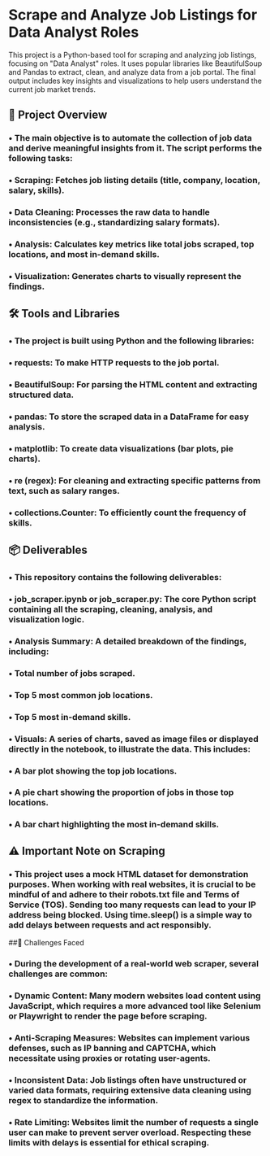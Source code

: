 # Scrape and Analyze Job Listings for Data Analyst Roles

This project is a Python-based tool for scraping and analyzing job listings, focusing on "Data Analyst" roles. It uses popular libraries like BeautifulSoup and Pandas to extract, clean, and analyze data from a job portal. The final output includes key insights and visualizations to help users understand the current job market trends.

## 🚀 Project Overview

### • The main objective is to automate the collection of job data and derive meaningful insights from it. The script performs the following tasks:

### • Scraping: Fetches job listing details (title, company, location, salary, skills).

### • Data Cleaning: Processes the raw data to handle inconsistencies (e.g., standardizing salary formats).

### • Analysis: Calculates key metrics like total jobs scraped, top locations, and most in-demand skills.

### • Visualization: Generates charts to visually represent the findings.

## 🛠️ Tools and Libraries

### • The project is built using Python and the following libraries:

### • requests: To make HTTP requests to the job portal.

### • BeautifulSoup: For parsing the HTML content and extracting structured data.

### • pandas: To store the scraped data in a DataFrame for easy analysis.

### • matplotlib: To create data visualizations (bar plots, pie charts).

### • re (regex): For cleaning and extracting specific patterns from text, such as salary ranges.

### • collections.Counter: To efficiently count the frequency of skills.

## 📦 Deliverables

### • This repository contains the following deliverables:

### • job_scraper.ipynb or job_scraper.py: The core Python script containing all the scraping, cleaning, analysis, and visualization logic.

### • Analysis Summary: A detailed breakdown of the findings, including:

### • Total number of jobs scraped.

### • Top 5 most common job locations.

### • Top 5 most in-demand skills.

### • Visuals: A series of charts, saved as image files or displayed directly in the notebook, to illustrate the data. This includes:

### • A bar plot showing the top job locations.

### • A pie chart showing the proportion of jobs in those top locations.

### • A bar chart highlighting the most in-demand skills.

## ⚠️ Important Note on Scraping

### • This project uses a mock HTML dataset for demonstration purposes. When working with real websites, it is crucial to be mindful of and adhere to their robots.txt file and Terms of Service (TOS). Sending too many requests can lead to your IP address being blocked. Using time.sleep() is a simple way to add delays between requests and act responsibly.

##🧠 Challenges Faced

### • During the development of a real-world web scraper, several challenges are common:

### • Dynamic Content: Many modern websites load content using JavaScript, which requires a more advanced tool like Selenium or Playwright to render the page before scraping.

### • Anti-Scraping Measures: Websites can implement various defenses, such as IP banning and CAPTCHA, which necessitate using proxies or rotating user-agents.

### • Inconsistent Data: Job listings often have unstructured or varied data formats, requiring extensive data cleaning using regex to standardize the information.

### • Rate Limiting: Websites limit the number of requests a single user can make to prevent server overload. Respecting these limits with delays is essential for ethical scraping.
